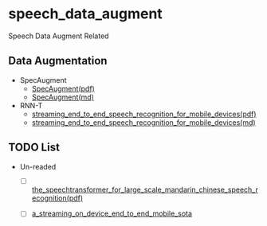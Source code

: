 # speech_data_augment
Speech Data Augment Related


## Data Augmentation
- SpecAugment
    - [SpecAugment(pdf)][1]
    - [SpecAugment(md)][2]
- RNN-T
    - [streaming_end_to_end_speech_recognition_for_mobile_devices(pdf)][3]
    - [streaming_end_to_end_speech_recognition_for_mobile_devices(md)][6]

## TODO List
- Un-readed
    - [ ] [the_speechtransformer_for_large_scale_mandarin_chinese_speech_recognition(pdf)][4]
    - [ ] [a_streaming_on_device_end_to_end_mobile_sota][5]


[1]:pdf/SpecAugment.pdf
[2]:md/SpecAugment.md
[3]:pdf/streaming_end_to_end_speech_recognition_for_mobile_devices.pdf
[4]:pdf/the_speechtransformer_for_large_scale_mandarin_chinese_speech_recognition.pdf
[5]:pdf/a_streaming_on_device_end_to_end_mobile_sota.pdf
[6]:md/streaming_end_to_end_speech_recognition_for_mobile_devices.md